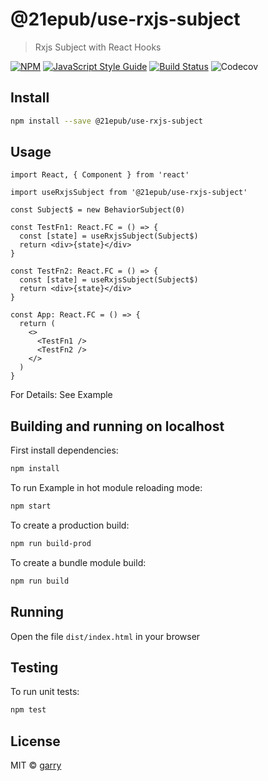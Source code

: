 # @21epub/use-rxjs-subject

> Rxjs Subject with React Hooks

[![NPM](https://img.shields.io/npm/v/@21epub/use-rxjs-subject.svg)](https://www.npmjs.com/package/@21epub/use-rxjs-subject) [![JavaScript Style Guide](https://img.shields.io/badge/code_style-standard-brightgreen.svg)](https://standardjs.com) [![Build Status](https://travis-ci.com/21epub/use-rxjs-subject.svg?branch=master)](https://travis-ci.com/21epub/use-rxjs-subject) ![Codecov](https://img.shields.io/codecov/c/github/21epub/use-rxjs-subject)

## Install

```bash
npm install --save @21epub/use-rxjs-subject
```

## Usage

```tsx
import React, { Component } from 'react'

import useRxjsSubject from '@21epub/use-rxjs-subject'

const Subject$ = new BehaviorSubject(0)

const TestFn1: React.FC = () => {
  const [state] = useRxjsSubject(Subject$)
  return <div>{state}</div>
}

const TestFn2: React.FC = () => {
  const [state] = useRxjsSubject(Subject$)
  return <div>{state}</div>
}

const App: React.FC = () => {
  return (
    <>
      <TestFn1 />
      <TestFn2 />
    </>
  )
}
```

For Details: See Example

## Building and running on localhost

First install dependencies:

```sh
npm install
```

To run Example in hot module reloading mode:

```sh
npm start
```

To create a production build:

```sh
npm run build-prod
```

To create a bundle module build:

```sh
npm run build
```

## Running

Open the file `dist/index.html` in your browser

## Testing

To run unit tests:

```sh
npm test
```

## License

MIT © [garry](https://github.com/garry)
